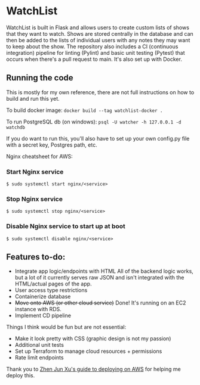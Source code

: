# WatchList

WatchList is built in Flask and allows users to create custom lists of shows that they want to watch. Shows are stored centrally in the database and can then be added to the lists of individual users with any notes they may want to keep about the show. The repository also includes a CI (continuous integration) pipeline for linting (Pylint) and basic unit testing (Pytest) that occurs when there's a pull request to main. It's also set up with Docker.

## Running the code
This is mostly for my own reference, there are not full instructions on how to build and run this yet. 

To build docker image: ``docker build --tag watchlist-docker .`` 

To run PostgreSQL db (on windows): ``psql -U watcher -h 127.0.0.1 -d watchdb``

If you do want to run this, you'll also have to set up your own config.py file with a secret key, Postgres path, etc.

Nginx cheatsheet for AWS:
### Start Nginx service
`$ sudo systemctl start nginx/<service>`

### Stop Nginx service
`$ sudo systemctl stop nginx/<service>`

### Disable Nginx service to start up at boot
`$ sudo systemctl disable nginx/<service>`

## Features to-do:
- Integrate app logic/endpoints with HTML
All of the backend logic works, but a lot of it currently serves raw JSON and isn't integrated with the HTML/actual pages of the app. 
- User access type restrictions
- Containerize database
- ~~Move onto AWS (or other cloud service)~~ Done! It's running on an EC2 instance with RDS.
- Implement CD pipeline

Things I think would be fun but are not essential:
- Make it look pretty with CSS (graphic design is not my passion)
- Additional unit tests
- Set up Terraform to manage cloud resources + permissions
- Rate limit endpoints

Thank you to [Zhen Jun Xu's guide to deploying on AWS](https://blog.arlenx.io/posts/deploy-flask-application-on-aws-ec2-and-postgresql) for helping me deploy this.